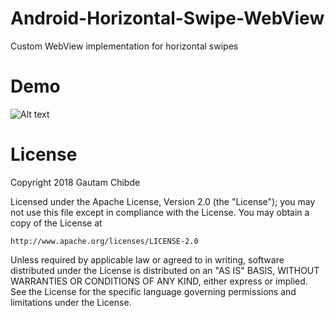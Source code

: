 # Android-Horizontal-Swipe-WebView

Custom WebView implementation for horizontal swipes

# Demo

![Alt text](https://media.giphy.com/media/4KEZmAdRDLos71TtdL/giphy.gif)

License
=======
Copyright 2018 Gautam Chibde

Licensed under the Apache License, Version 2.0 (the "License");
you may not use this file except in compliance with the License.
You may obtain a copy of the License at

    http://www.apache.org/licenses/LICENSE-2.0

Unless required by applicable law or agreed to in writing, software
distributed under the License is distributed on an "AS IS" BASIS,
WITHOUT WARRANTIES OR CONDITIONS OF ANY KIND, either express or implied.
See the License for the specific language governing permissions and
limitations under the License.
